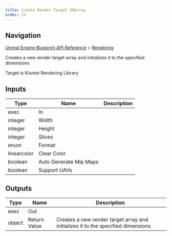 ```yaml
---
title: Create Render Target 2DArray
order: 13
---
```

## Navigation

[Unreal Engine Blueprint API Reference](https://dev.epicgames.com/documentation/en-us/unreal-engine/BlueprintAPI) > [Rendering](https://dev.epicgames.com/documentation/en-us/unreal-engine/BlueprintAPI/Rendering)

Creates a new render target array and initializes it to the specified dimensions

Target is Kismet Rendering Library

## Inputs

| Type | Name | Description |
| --- | --- | --- |
| exec | In |  |
| integer | Width |  |
| integer | Height |  |
| integer | Slices |  |
| enum | Format |  |
| linearcolor | Clear Color |  |
| boolean | Auto Generate Mip Maps |  |
| boolean | Support UAVs |  |

## Outputs

| Type | Name | Description |
| --- | --- | --- |
| exec | Out |  |
| object | Return Value | Creates a new render target array and initializes it to the specified dimensions |
